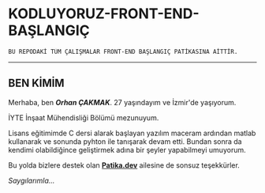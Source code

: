 # KODLUYORUZ-FRONT-END-BAŞLANGIÇ

    BU REPODAKİ TÜM ÇALIŞMALAR FRONT-END BAŞLANGIÇ PATİKASINA AİTTİR.

---

## BEN KİMİM

Merhaba, ben ***Orhan ÇAKMAK***. 27 yaşındayım ve İzmir'de yaşıyorum. 

İYTE İnşaat Mühendisliği Bölümü mezunuyum.
    
Lisans eğitimimde C dersi alarak başlayan yazılım maceram ardından matlab kullanarak ve sonunda pyhton ile tanışarak devam etti. Bundan sonra da kendimi olabildiğince geliştirmek adına bir şeyler yapabilmeyi umuyorum. 
    
Bu yolda bizlere destek olan [**Patika.dev**](www.patika.dev) ailesine de sonsuz teşekkürler.

*Saygılarımla...*